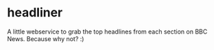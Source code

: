 headliner
=========

A little webservice to grab the top headlines from each section on BBC News. Because why not? :)
